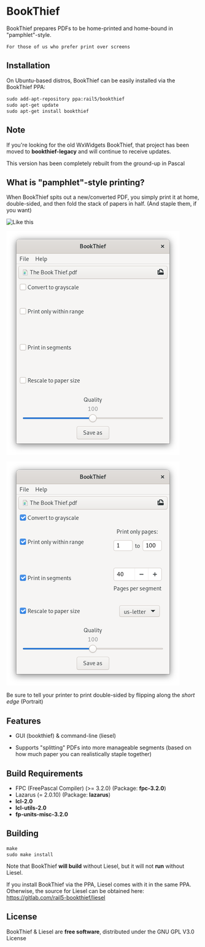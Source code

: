 # BookThief

BookThief prepares PDFs to be home-printed and home-bound in "pamphlet"-style.

    For those of us who prefer print over screens

## Installation

On Ubuntu-based distros, BookThief can be easily installed via the BookThief PPA:

```
sudo add-apt-repository ppa:rail5/bookthief
sudo apt-get update
sudo apt-get install bookthief
```

## Note

If you're looking for the old WxWidgets BookThief, that project has been moved to **bookthief-legacy** and will continue to receive updates.

This version has been completely rebuilt from the ground-up in Pascal

## What is "pamphlet"-style printing?

When BookThief spits out a new/converted PDF, you simply print it at home, double-sided, and then fold the stack of papers in half. (And staple them, if you want)

![Like this](https://cdn.zmescience.com/wp-content/uploads/2014/07/folding_paper.jpg)

![Screenshot](./bookthief-screenshot1.png)

![Screenshot](./bookthief-screenshot2.png)

Be sure to tell your printer to print double-sided by flipping along the *short edge* (Portrait)

## Features

- GUI (bookthief) & command-line (liesel)

- Supports "splitting" PDFs into more manageable segments (based on how much paper you can realistically staple together)


## Build Requirements

- FPC (FreePascal Compiler) (>= 3.2.0) (Package: **fpc-3.2.0**)
- Lazarus (= 2.0.10) (Package: **lazarus**)
- **lcl-2.0**
- **lcl-utils-2.0**
- **fp-units-misc-3.2.0**

## Building
```
make
sudo make install
```

Note that BookThief **will build** without Liesel, but it will not **run** without Liesel.

If you install BookThief via the PPA, Liesel comes with it in the same PPA. Otherwise, the source for Liesel can be obtained here: https://gitlab.com/rail5-bookthief/liesel
## License

BookThief & Liesel are **free software**, distributed under the GNU GPL V3.0 License
